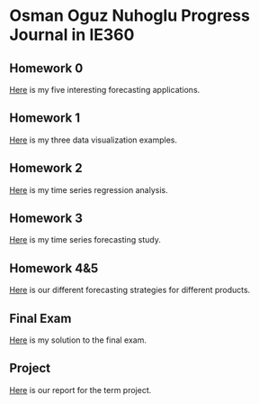 # Osman Oguz Nuhoglu Progress Journal in IE360

## Homework 0 
[Here](files/hw0.html) is my five interesting forecasting applications.

## Homework 1
[Here](files/hw1/hw1.html) is my three data visualization examples.

## Homework 2
[Here](files/hw2/hw2.html) is my time series regression analysis.

## Homework 3
[Here](files/hw3/hw3.html) is my time series forecasting study.

## Homework 4&5
[Here](files/hw4_5/hw4_5.html) is our different forecasting strategies for different products.

## Final Exam
[Here](files/final/final.html) is my solution to the final exam.

## Project
[Here](files/project/project.html) is our report for the term project.